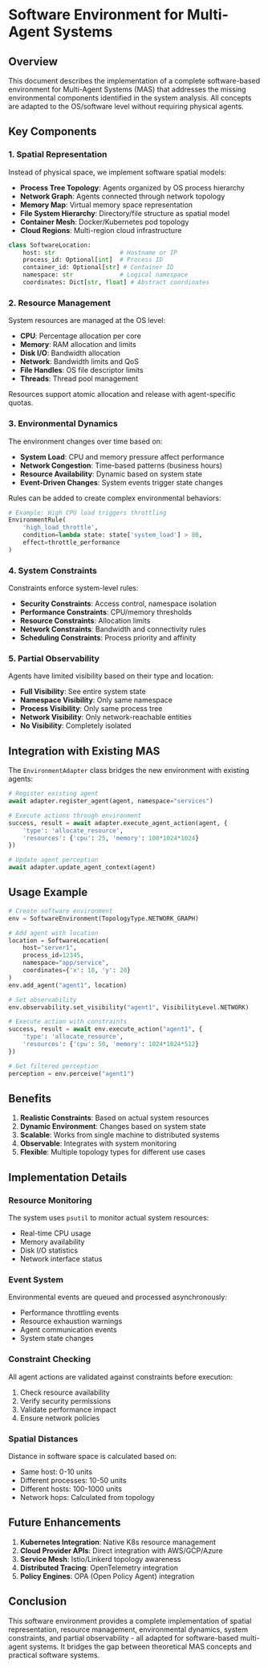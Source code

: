 # Software Environment for Multi-Agent Systems

## Overview

This document describes the implementation of a complete software-based environment for Multi-Agent Systems (MAS) that addresses the missing environmental components identified in the system analysis. All concepts are adapted to the OS/software level without requiring physical agents.

## Key Components

### 1. Spatial Representation

Instead of physical space, we implement software spatial models:

- **Process Tree Topology**: Agents organized by OS process hierarchy
- **Network Graph**: Agents connected through network topology
- **Memory Map**: Virtual memory space representation
- **File System Hierarchy**: Directory/file structure as spatial model
- **Container Mesh**: Docker/Kubernetes pod topology
- **Cloud Regions**: Multi-region cloud infrastructure

```python
class SoftwareLocation:
    host: str                  # Hostname or IP
    process_id: Optional[int]  # Process ID
    container_id: Optional[str] # Container ID
    namespace: str             # Logical namespace
    coordinates: Dict[str, float] # Abstract coordinates
```

### 2. Resource Management

System resources are managed at the OS level:

- **CPU**: Percentage allocation per core
- **Memory**: RAM allocation and limits
- **Disk I/O**: Bandwidth allocation
- **Network**: Bandwidth limits and QoS
- **File Handles**: OS file descriptor limits
- **Threads**: Thread pool management

Resources support atomic allocation and release with agent-specific quotas.

### 3. Environmental Dynamics

The environment changes over time based on:

- **System Load**: CPU and memory pressure affect performance
- **Network Congestion**: Time-based patterns (business hours)
- **Resource Availability**: Dynamic based on system state
- **Event-Driven Changes**: System events trigger state changes

Rules can be added to create complex environmental behaviors:

```python
# Example: High CPU load triggers throttling
EnvironmentRule(
    'high_load_throttle',
    condition=lambda state: state['system_load'] > 80,
    effect=throttle_performance
)
```

### 4. System Constraints

Constraints enforce system-level rules:

- **Security Constraints**: Access control, namespace isolation
- **Performance Constraints**: CPU/memory thresholds
- **Resource Constraints**: Allocation limits
- **Network Constraints**: Bandwidth and connectivity rules
- **Scheduling Constraints**: Process priority and affinity

### 5. Partial Observability

Agents have limited visibility based on their type and location:

- **Full Visibility**: See entire system state
- **Namespace Visibility**: Only same namespace
- **Process Visibility**: Only same process tree
- **Network Visibility**: Only network-reachable entities
- **No Visibility**: Completely isolated

## Integration with Existing MAS

The `EnvironmentAdapter` class bridges the new environment with existing agents:

```python
# Register existing agent
await adapter.register_agent(agent, namespace="services")

# Execute actions through environment
success, result = await adapter.execute_agent_action(agent, {
    'type': 'allocate_resource',
    'resources': {'cpu': 25, 'memory': 100*1024*1024}
})

# Update agent perception
await adapter.update_agent_context(agent)
```

## Usage Example

```python
# Create software environment
env = SoftwareEnvironment(TopologyType.NETWORK_GRAPH)

# Add agent with location
location = SoftwareLocation(
    host="server1",
    process_id=12345,
    namespace="app/service",
    coordinates={'x': 10, 'y': 20}
)
env.add_agent("agent1", location)

# Set observability
env.observability.set_visibility("agent1", VisibilityLevel.NETWORK)

# Execute action with constraints
success, result = await env.execute_action("agent1", {
    'type': 'allocate_resource',
    'resources': {'cpu': 50, 'memory': 1024*1024*512}
})

# Get filtered perception
perception = env.perceive("agent1")
```

## Benefits

1. **Realistic Constraints**: Based on actual system resources
2. **Dynamic Environment**: Changes based on system state
3. **Scalable**: Works from single machine to distributed systems
4. **Observable**: Integrates with system monitoring
5. **Flexible**: Multiple topology types for different use cases

## Implementation Details

### Resource Monitoring

The system uses `psutil` to monitor actual system resources:
- Real-time CPU usage
- Memory availability
- Disk I/O statistics
- Network interface status

### Event System

Environmental events are queued and processed asynchronously:
- Performance throttling events
- Resource exhaustion warnings
- Agent communication events
- System state changes

### Constraint Checking

All agent actions are validated against constraints before execution:
1. Check resource availability
2. Verify security permissions
3. Validate performance impact
4. Ensure network policies

### Spatial Distances

Distance in software space is calculated based on:
- Same host: 0-10 units
- Different processes: 10-50 units
- Different hosts: 100-1000 units
- Network hops: Calculated from topology

## Future Enhancements

1. **Kubernetes Integration**: Native K8s resource management
2. **Cloud Provider APIs**: Direct integration with AWS/GCP/Azure
3. **Service Mesh**: Istio/Linkerd topology awareness
4. **Distributed Tracing**: OpenTelemetry integration
5. **Policy Engines**: OPA (Open Policy Agent) integration

## Conclusion

This software environment provides a complete implementation of spatial representation, resource management, environmental dynamics, system constraints, and partial observability - all adapted for software-based multi-agent systems. It bridges the gap between theoretical MAS concepts and practical software systems.